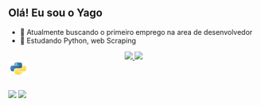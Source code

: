 ## Olá! Eu sou o Yago 
- 🔭 Atualmente buscando o primeiro emprego na area de desenvolvedor 
- 🌱 Estudando Python, web Scraping 

<div align="center">
  <a href="https://github.com/yagocoutto">
  <img height="180em" src="https://github-readme-stats.vercel.app/api?username=yagocoutto&show_icons=true&theme=dark&include_all_commits=true&count_private=true"/>
  <img height="180em" src="https://github-readme-stats.vercel.app/api/top-langs/?username=yagocoutto&layout=compact&langs_count=7&theme=dark"/>
</div>
  <img align="center" alt="Yago-Python" height="30" width="40" src="https://raw.githubusercontent.com/devicons/devicon/master/icons/python/python-original.svg">
</div>

##
<div>
  <a href = "mailto:yagodevpython@gmail.com"><img src="https://img.shields.io/badge/-Gmail-%23333?style=for-the-badge&logo=gmail&logoColor=white" target="_blank"></a>
  <a href="https://www.linkedin.com/in/yagocouto" target="_blank"><img src="https://img.shields.io/badge/-LinkedIn-%230077B5?style=for-the-badge&logo=linkedin&logoColor=white" target="_blank"></a> 
  
</div>
